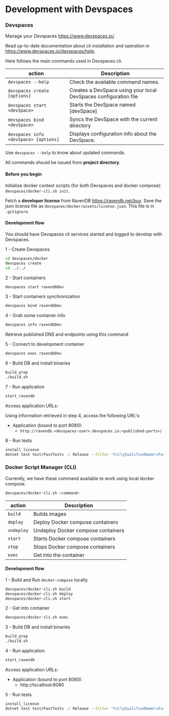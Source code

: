 # Development with Devspaces

### Devspaces

Manage your Devspaces https://www.devspaces.io/.

Read up-to-date documentation about cli installation and operation in https://www.devspaces.io/devspaces/help.

Here follows the main commands used in Devspaces cli.

|action   |Description                                                                                   |
|---------|----------------------------------------------------------------------------------------------|
|`devspaces --help`                    |Check the available command names.                               |
|`devspaces create [options]`          |Creates a DevSpace using your local DevSpaces configuration file |
|`devspaces start <devSpace>`          |Starts the DevSpace named \[devSpace\]                           |
|`devspaces bind <devSpace>`           |Syncs the DevSpace with the current directory                    |
|`devspaces info <devSpace> [options]` |Displays configuration info about the DevSpace.                  |

Use `devspaces --help` to know about updated commands.

All commands should be issued from **project directory**.


#### Before you begin

Initialize docker context scripts (for both Devspaces and docker compose): `devspaces/docker-cli.sh init`.

Fetch a **developer license** from RavenDB https://ravendb.net/buy. Save the json license file as `devspaces/docker/assets/license.json`. This file is in `.gitignore`.

#### Development flow

You should have Devspaces cli services started and logged to develop with Devspaces.

1 - Create Devspaces

```bash
cd devspaces/docker
devspaces create
cd ../../
```

2 - Start containers

```bash
devspaces start ravendbDev
```

3 - Start containers synchronization

```bash
devspaces bind ravendbDev
```

4 - Grab some container info

```bash
devspaces info ravendbDev
```

Retrieve published DNS and endpoints using this command

5 - Connect to development container

```bash
devspaces exec ravendbDev
```

6 - Build DB and install binaries

```bash
build_prep
./build.sh
```

7 - Run application

```bash
start_ravendb
```

Access application URLs:

Using information retrieved in step 4, access the following URL's:

* Application (bound to port 8080):
    * `http://ravendb.<devspaces-user>.devspaces.io:<published-ports>/`

8 - Run tests

```bash
install_license
dotnet test test/FastTests -c Release --filter "FullyQualifiedName!=FastTests.Issues.RavenDB_10493.CanTranslateDateTimeMinValueMaxValue"
```


### Docker Script Manager (CLI)

Currently, we have these command available to work using local docker compose.

```bash
devspaces/docker-cli.sh <command>
```

|action    |Description                                                               |
|----------|--------------------------------------------------------------------------|
|`build`   |Builds images                                                             |
|`deploy`  |Deploy Docker compose containers                                          |
|`undeploy`|Undeploy Docker compose containers                                        |
|`start`   |Starts Docker compose containers                                          |
|`stop`    |Stops Docker compose containers                                           |
|`exec`    |Get into the container                                                    |

#### Development flow

1 - Build and Run `docker-compose` locally.

```bash
devspaces/docker-cli.sh build
devspaces/docker-cli.sh deploy
devspaces/docker-cli.sh start
```

2 - Get into container

```bash
devspaces/docker-cli.sh exec
```

3 - Build DB and install binaries

```bash
build_prep
./build.sh
```

4 - Run application

```bash
start_ravendb
```

Access application URLs:

* Application (bound to port 8080):
    * http://localhost:8080

5 - Run tests

```bash
install_license
dotnet test test/FastTests -c Release --filter "FullyQualifiedName!=FastTests.Issues.RavenDB_10493.CanTranslateDateTimeMinValueMaxValue"
```
